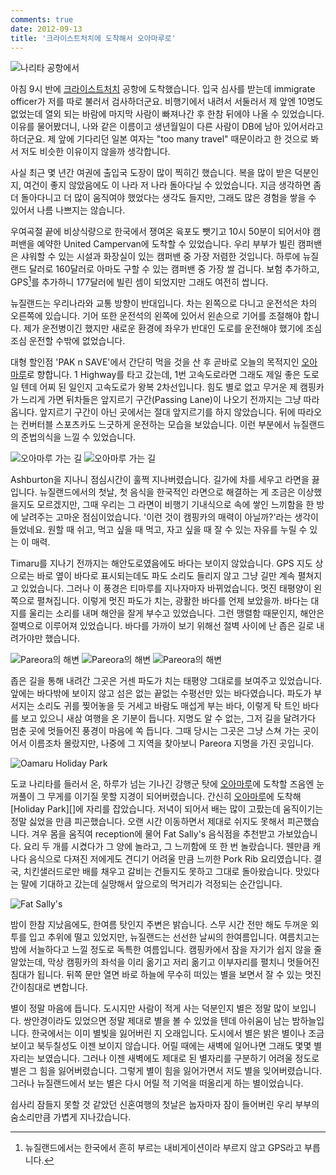 ```yaml
---
comments: true
date: 2012-09-13
title: '크라이스트처치에 도착해서 오아마루로'
---
```


![나리타 공항에서](../../media/page/travel/new-zealand/newzealand-001.jpg)

아침 9시 반에 [크라이스트처치][] 공항에 도착했습니다.
입국 심사를 받는데 immigrate officer가 저를 따로 불러서 검사하더군요.
비행기에서 내려서 서둘러서 제 앞엔 10명도 없었는데 열외 되는 바람에 마지막 사람이 빠져나간 후 한참 뒤에야 나올 수 있었습니다.
이유를 물어봤더니, 나와 같은 이름이고 생년월일이 다른 사람이 DB에 남아 있어서라고 하더군요.
제 앞에 기다리던 일본 여자는 "too many travel" 때문이라고 한 것으로 봐서 저도 비슷한 이유이지 않을까 생각합니다.

사실 최근 몇 년간 여권에 출입국 도장이 많이 찍히긴 했습니다.
복을 많이 받은 덕분인지, 여건이 좋지 않았음에도 이 나라 저 나라 돌아다닐 수 있었습니다.
지금 생각하면 좀 더 돌아다니고 더 많이 움직여야 했었다는 생각도 들지만,
그래도 많은 경험을 쌓을 수 있어서 나름 나쁘지는 않습니다.

우여곡절 끝에 비상식량으로 한국에서 쟁여온 육포도 뺏기고 10시 50분이 되어서야 캠퍼밴을 예약한 United Campervan에 도착할 수 있었습니다.
우리 부부가 빌린 캠퍼밴은 샤워할 수 있는 시설과 화장실이 있는 캠퍼밴 중 가장 저렴한 것입니다.
하루에 뉴질랜드 달러로 160달러로 아마도 구할 수 있는 캠퍼밴 중 가장 쌀 겁니다.
보험 추가하고, GPS[^gps]를 추가하니 177달러에 빌린 셈이 되었지만 그래도 여전히 쌉니다.

[^gps]: 뉴질랜드에서는 한국에서 흔히 부르는 내비게이션이라 부르지 않고 GPS라고 부릅니다.

뉴질랜드는 우리나라와 교통 방향이 반대입니다.
차는 왼쪽으로 다니고 운전석은 차의 오른쪽에 있습니다.
기어 또한 운전석의 왼쪽에 있어서 왼손으로 기어를 조절해야 합니다.
제가 운전병이긴 했지만 새로운 환경에 좌우가 반대인 도로를 운전해야 했기에 조심조심 운전할 수밖에 없었습니다.

대형 할인점 'PAK n SAVE'에서 간단히 먹을 것을 산 후 곧바로 오늘의 목적지인 [오아마루][]로 향합니다.
1 Highway를 타고 갔는데, 1번 고속도로라면 그래도 제일 좋은 도로일 텐데 어찌 된 일인지 고속도로가 왕복 2차선입니다.
힘도 별로 없고 무거운 제 캠핑카가 느리게 가면 뒤차들은 앞지르기 구간(Passing Lane)이 나오기 전까지는 그냥 따라옵니다.
앞지르기 구간이 아닌 곳에서는 절대 앞지르기를 하지 않았습니다.
뒤에 따라오는 컨버터블 스포츠카도 느긋하게 운전하는 모습을 보았습니다.
이런 부분에서 뉴질랜드의 준법의식을 느낄 수 있었습니다.

![오아마루 가는 길](../../media/page/travel/new-zealand/newzealand-002.jpg)
![오아마루 가는 길](../../media/page/travel/new-zealand/newzealand-003.jpg)

Ashburton을 지나니 점심시간이 훌쩍 지나버렸습니다.
길가에 차를 세우고 라면을 끓입니다.
뉴질랜드에서의 첫날, 첫 음식을 한국적인 라면으로 해결하는 게 조금은 이상했을지도 모르겠지만,
그때 우리는 그 라면이 비행기 기내식으로 속에 쌓인 느끼함을 한 방에 날려주는 고마운 점심이었습니다.
'이런 것이 캠핑카의 매력이 아닐까?'라는 생각이 들었네요.
원할 때 쉬고, 먹고 싶을 때 먹고, 자고 싶을 때 잘 수 있는 자유를 누릴 수 있는 이 매력.

Timaru를 지나기 전까지는 해안도로였음에도 바다는 보이지 않았습니다.
GPS 지도 상으로는 바로 옆이 바다로 표시되는데도 파도 소리도 들리지 않고 그냥 길만 계속 펼쳐지고 있었습니다.
그러나 이 풍경은 티마루를 지나자마자 바뀌었습니다.
멋진 태평양이 왼쪽으로 펼쳐집니다.
이렇게 멋진 파도가 치는, 광활한 바다를 언제 보았을까.
바다는 대지를 울리는 소리를 내며 해안을 잘게 부수고 있었습니다.
그런 맹렬함 때문인지, 해안은 절벽으로 이루어져 있었습니다.
바다를 가까이 보기 위해선 절벽 사이에 난 좁은 길로 내려가야만 했습니다.

![Pareora의 해변](../../media/page/travel/new-zealand/newzealand-006.jpg)
![Pareora의 해변](../../media/page/travel/new-zealand/newzealand-008.jpg)
![Pareora의 해변](../../media/page/travel/new-zealand/newzealand-010.jpg)

좁은 길을 통해 내려간 그곳은 거센 파도가 치는 태평양 그대로를 보여주고 있었습니다.
앞에는 바다밖에 보이지 않고 섬은 없는 끝없는 수평선만 있는 바다였습니다.
파도가 부서지는 소리도 귀를 찢어놓을 듯 거세고 바람도 매섭게 부는 바다,
이렇게 탁 트인 바다를 보고 있으니 새삼 여행을 온 기분이 듭니다.
지명도 알 수 없는, 그저 길을 달려가다 멈춘 곳에 멋들어진 풍경이 마음에 쏙 듭니다.
그때 당시는 그곳은 그냥 스쳐 가는 곳이어서 이름조차 몰랐지만,
나중에 그 지역을 찾아보니 Pareora 지명을 가진 곳입니다.

![Oamaru Holiday Park](../../media/page/travel/new-zealand/newzealand-011.jpg)

도쿄 나리타를 들러서 온, 하루가 넘는 기나긴 강행군 탓에 [오아마루][]에 도착할 즈음엔 눈꺼풀이 그 무게를 이기질 못할 지경이 되어버렸습니다.
간신히 [오아마루][]에 도착해 [Holiday Park][]에 자리를 잡았습니다.
저녁이 되어서 배는 많이 고팠는데 움직이기는 정말 싫었을 만큼 피곤했습니다.
오랜 시간 이동하면서 제대로 쉬지도 못해서 피곤했습니다.
겨우 몸을 움직여 reception에 물어 Fat Sally's 음식점을 추천받고 가보았습니다.
요리 두 개를 시켰다가 그 양에 놀라고, 그 느끼함에 또 한 번 놀랐습니다.
웬만큼 캐나다 음식으로 다져진 저에게도 견디기 어려울 만큼 느끼한 Pork Rib 요리였습니다.
결국, 치킨샐러드로만 배를 채우고 갈비는 건들지도 못하고 그대로 돌아왔습니다.
맛있다는 말에 기대하고 갔는데 실망해서 앞으로의 먹거리가 걱정되는 순간입니다.

![Fat Sally's](../../media/page/travel/new-zealand/newzealand-014.jpg)

밤이 한참 지났음에도, 한여름 탓인지 주변은 밝습니다.
스무 시간 전만 해도 두꺼운 외투를 입고 추위에 떨고 있었지만,
뉴질랜드는 선선한 날씨의 한여름입니다.
여름치고는 밤에 서늘하다고 느낄 정도로 독특한 여름입니다.
캠핑카에서 잠을 자기가 쉽지 않을 줄 알았는데,
막상 캠핑카의 좌석을 이리 옮기고 저리 옮기고 이부자리를 펼치니 멋들어진 침대가 됩니다.
뒤쪽 문만 열면 바로 하늘에 무수히 떠있는 별을 보면서 잘 수 있는 멋진 간이침대로 변합니다.

별이 정말 마음에 듭니다.
도시지만 사람이 적게 사는 덕분인지 별은 정말 많이 보입니다.
쌍안경이라도 있었으면 정말 제대로 별을 볼 수 있었을 텐데 아쉬움이 남는 밤하늘입니다.
한국에서는 이미 별빛을 잃어버린 지 오래입니다.
도시에서 별은 밝은 별이나 조금 보이고 북두칠성도 이젠 보이지 않습니다.
어릴 때에는 새벽에 일어나면 그래도 몇몇 별자리는 보였습니다.
그러나 이젠 새벽에도 제대로 된 별자리를 구분하기 어려울 정도로 별은 그 힘을 잃어버렸습니다.
그렇게 별이 힘을 잃어가면서 저도 별을 잊어버렸습니다.
그러나 뉴질랜드에서 보는 별은 다시 어릴 적 기억을 떠올리게 하는 별이었습니다.

쉽사리 잠들지 못할 것 같았던 신혼여행의 첫날은 눕자마자 잠이 들어버린 우리 부부의 숨소리만큼 가볍게 지나갔습니다.

[크라이스트처치]:   log01.md
[오아마루]:         log01.md
[더니든]:           log03.md#dunedin
[오타고]:           log02.md
[캐틀린스]:         log03.md#catlins
[테아나우]:         log05.md
[그레이마우스]:     log09.md
[밀포드 사운드]:    log05.md#milford-sound
[인버카길]:         log04.md
[퀸스타운]:         log06.md
[와나카]:           log06.md
[글레노키]:         log07.md
[애로우타운]:       log07.md#arrowtown
[폭스빙하]:         log09.md
[호키티카]:         log09.md
[아서스패스]:       log10.md